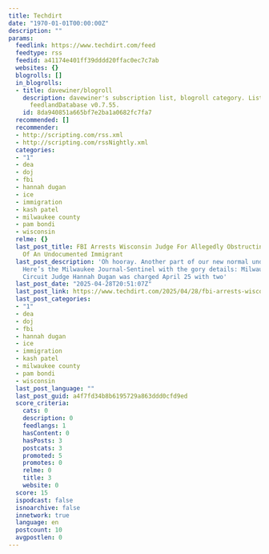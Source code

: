 ```yaml
---
title: Techdirt
date: "1970-01-01T00:00:00Z"
description: ""
params:
  feedlink: https://www.techdirt.com/feed
  feedtype: rss
  feedid: a41174e401ff39dddd20ffac0ec7c7ab
  websites: {}
  blogrolls: []
  in_blogrolls:
  - title: davewiner/blogroll
    description: davewiner's subscription list, blogroll category. List created by
      feedlandDatabase v0.7.55.
    id: 8da940851a665bf7e2ba1a0682fc7fa7
  recommended: []
  recommender:
  - http://scripting.com/rss.xml
  - http://scripting.com/rssNightly.xml
  categories:
  - "1"
  - dea
  - doj
  - fbi
  - hannah dugan
  - ice
  - immigration
  - kash patel
  - milwaukee county
  - pam bondi
  - wisconsin
  relme: {}
  last_post_title: FBI Arrests Wisconsin Judge For Allegedly Obstructing The Arrest
    Of An Undocumented Immigrant
  last_post_description: 'Oh hooray. Another part of our new normal under Trump 2.0.
    Here’s the Milwaukee Journal-Sentinel with the gory details: Milwaukee County
    Circuit Judge Hannah Dugan was charged April 25 with two'
  last_post_date: "2025-04-28T20:51:07Z"
  last_post_link: https://www.techdirt.com/2025/04/28/fbi-arrests-wisconsin-judge-for-allegedly-obstructing-the-arrest-of-an-undocumented-immigrant/
  last_post_categories:
  - "1"
  - dea
  - doj
  - fbi
  - hannah dugan
  - ice
  - immigration
  - kash patel
  - milwaukee county
  - pam bondi
  - wisconsin
  last_post_language: ""
  last_post_guid: a4f7fd34b8b6195729a863ddd0cfd9ed
  score_criteria:
    cats: 0
    description: 0
    feedlangs: 1
    hasContent: 0
    hasPosts: 3
    postcats: 3
    promoted: 5
    promotes: 0
    relme: 0
    title: 3
    website: 0
  score: 15
  ispodcast: false
  isnoarchive: false
  innetwork: true
  language: en
  postcount: 10
  avgpostlen: 0
---
```


